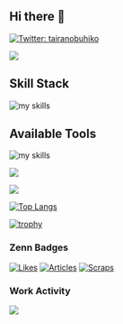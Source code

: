 ## Hi there 👋

[![Twitter: tairanobuhiko](https://img.shields.io/twitter/follow/tairanobuhiko?style=social)](https://twitter.com/tairanobuhiko)

[![](https://komarev.com/ghpvc/?username=tairanobuhiko&style=flat)](https://github.com/antonkomarev/github-profile-views-counter)

## Skill Stack
<img alt="my skills" src="https://skillicons.dev/icons?theme=light&perline=8&i=ruby,rails,js,ts,react,next,jquery,html,css,tailwind,linux,mysql,vite,vercel,supabase,java,spring,php,laravel,docker,cs,dotnet,azure" />

## Available Tools
<img alt="my skills" src="https://skillicons.dev/icons?theme=light&perline=8&i=git,github,vscode,discord,notion,figma,apple,windows" />

![](https://github-profile-summary-cards.vercel.app/api/cards/profile-details?username=tairanobuhiko&theme=dark)

![](https://github-readme-stats.vercel.app/api?username=tairanobuhiko&count_private=true&show_icons=true&theme=dark)

[![Top Langs](https://github-readme-stats.vercel.app/api/top-langs/?username=tairanobuhiko&theme=dark&layout=compact&langs_count=6)](https://github.com/anuraghazra/github-readme-stats)

[![trophy](https://github-profile-trophy.vercel.app/?username=tairanobuhiko&theme=discord)](https://github.com/ryo-ma/github-profile-trophy)

### Zenn Badges
[![Likes](https://badgen.org/img/zenn/no215/likes?style=plastic)](https://zenn.dev/no215)
[![Articles](https://badgen.org/img/zenn/no215/articles?style=plastic)](https://zenn.dev/no215)
[![Scraps](https://badgen.org/img/zenn/no215/scraps?style=plastic)](https://zenn.dev/no215?tab=scraps)

### Work Activity
![](https://github-profile-summary-cards.vercel.app/api/cards/profile-details?username=kms-no215&theme=chartreuse_dark)

<!--
**tairanobuhiko/tairanobuhiko** is a ✨ _special_ ✨ repository because its `README.md` (this file) appears on your GitHub profile.

Here are some ideas to get you started:

- 🔭 I’m currently working on ...
- 🌱 I’m currently learning ...
- 👯 I’m looking to collaborate on ...
- 🤔 I’m looking for help with ...
- 💬 Ask me about ...
- 📫 How to reach me: ...
- 😄 Pronouns: ...
- ⚡ Fun fact: ...
-->
